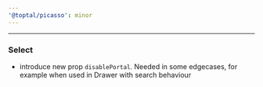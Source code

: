 ```yaml
---
'@toptal/picasso': minor
---
```


---
### Select

- introduce new prop `disablePortal`. Needed in some edgecases,
  for example when used in Drawer with search behaviour
